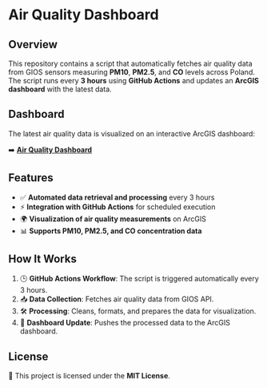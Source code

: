 # Air Quality Dashboard

## Overview

This repository contains a script that automatically fetches air quality data from GIOS sensors measuring **PM10**, **PM2.5**, and **CO** levels across Poland. The script runs every **3 hours** using **GitHub Actions** and updates an **ArcGIS dashboard** with the latest data.

## Dashboard

The latest air quality data is visualized on an interactive ArcGIS dashboard:

➡️ [**Air Quality Dashboard**](https://agh-ust.maps.arcgis.com/apps/dashboards/6475cee14589421b8e38035aeb5df1ca)

## Features

- ✅ **Automated data retrieval and processing** every 3 hours
- ⚡ **Integration with GitHub Actions** for scheduled execution
- 🌍 **Visualization of air quality measurements** on ArcGIS
- 📊 **Supports PM10, PM2.5, and CO concentration data**

## How It Works

1. 🕒 **GitHub Actions Workflow**: The script is triggered automatically every 3 hours.
2. 📥 **Data Collection**: Fetches air quality data from GIOS API.
3. 🛠️ **Processing**: Cleans, formats, and prepares the data for visualization.
4. 📡 **Dashboard Update**: Pushes the processed data to the ArcGIS dashboard.


## License

📝 This project is licensed under the **MIT License**.

